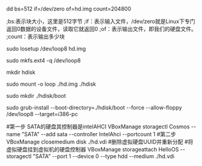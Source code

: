 
dd bs=512 if=/dev/zero of=hd.img count=204800

;bs:表示块大小，这里是512字节
;if：表示输入文件，/dev/zero就是Linux下专门返回0数据的设备文件，读取它就返回0
;of：表示输出文件，即我们的硬盘文件。
;count：表示输出多少块


sudo losetup /dev/loop8 hd.img

sudo mkfs.ext4 -q /dev/loop8 

mkdir hdisk

sudo mount -o loop ./hd.img ./hdisk

sudo mkdir ./hdisk/boot

sudo grub-install --boot-directory=./hdisk/boot --force --allow-floppy /dev/loop8 --target=i386-pc




#第一步 SATA的硬盘其控制器是intelAHCI
VBoxManage storagectl Cosmos --name "SATA" --add sata --controller IntelAhci --portcount 1
#第二步
VBoxManage closemedium disk ./hd.vdi #删除虚拟硬盘UUID并重新分配
#将虚拟硬盘挂到虚拟机的硬盘控制器
VBoxManage storageattach HelloOS --storagectl "SATA" --port 1 --device 0 --type hdd --medium ./hd.vdi